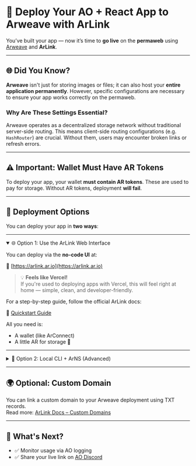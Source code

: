 # 🚀 Deploy Your AO + React App to Arweave with ArLink

You’ve built your app — now it’s time to **go live** on the **permaweb** using [Arweave](https://www.arweave.org) and **ArLink**.

---

## 🌐 Did You Know?

**Arweave** isn't just for storing images or files; it can also host your **entire application permanently**. However, specific configurations are necessary to ensure your app works correctly on the permaweb.

### Why Are These Settings Essential?

Arweave operates as a decentralized storage network without traditional server-side routing. This means client-side routing configurations (e.g. `HashRouter`) are crucial. Without them, users may encounter broken links or refresh errors.

---

## ⚠️ Important: Wallet Must Have AR Tokens

To deploy your app, your wallet **must contain AR tokens**. These are used to pay for storage. Without AR tokens, deployment **will fail**.

---

## 🚀 Deployment Options

You can deploy your app in **two ways**:

---

<details open>
<summary><span class="text-xl font-bold text-secondary">🌐 Option 1: Use the ArLink Web Interface</span></summary>

You can deploy via the **no-code UI** at:

🔗 [https://arlink.ar.io](https://arlink.ar.io)

> 💡 **Feels like Vercel!**  
> If you're used to deploying apps with Vercel, this will feel right at home — simple, clean, and developer-friendly.

For a step-by-step guide, follow the official ArLink docs:

📘 [Quickstart Guide](https://arlink.gitbook.io/arlink-docs/getting-started/quickstart)

All you need is:
- A wallet (like ArConnect)
- A little AR for storage 💸

</details>

---

<details>
<summary><span class="text-xl font-bold text-secondary">🧱 Option 2: Local CLI + ArNS (Advanced)</span></summary>

This method uses **ArNS** (Arweave Name System), a decentralized naming system for Arweave.

🔗 Learn more: [https://ar.io/arns](https://ar.io/arns)

### 🔧 Step 1: Install `permaweb-deploy`
Install globally:

```sh
npm install -g permaweb-deploy
```

### 🔐 Step 2: Setup Wallet for Deployment

1. Open the **Wander Wallet** browser extension  
2. Select **"Accounts"**.  
<img src="/wander-accounts-button.png" alt="wander-accounts-button" style="width: 640px; height: auto;"/>
3. Click which wallet account you want to use to deploy your application.  
4. Click **Export Keyfile**.  
<img src="/wander-export-keyfile.png" alt="wander-export-keyfile" style="width: 640px; height: auto;"/>  
5. Key in your password.  
6. Rename the file to `wallet.json`  
7. Move it into `.secrets/wallet.json`

🚫 **DO NOT COMMIT THIS FILE** — add `.secrets/` to your `.gitignore`

### 📝 Step 3: Copy the Deployment Script

Copy `deploy.sh` into your project under `scripts/`:

<pre><code class="language-sh" title="scripts/deploy.sh" description="Shell script to deploy your dist/ folder to Arweave using ArNS and permaweb-deploy.">
# Check if dist directory exists
if [ ! -d "dist" ]; then
  echo "dist directory does not exist. Please build the project first"
  exit 1
fi

if [ -z "$UNDERNAME" ]; then
  UNDERNAME="arweb"
  echo "UNDERNAME is not set. Setting it to arweb"
fi

DEPLOY_KEY=$(base64 -i ./.secrets/wallet.json) npx permaweb-deploy --ant-process YOUR_ANT_PROCESS --undername $UNDERNAME
</code></pre>

To obtain your ArNS name, visit the ArNS dashboard, which would be the Process ID of the asset. You will need to either rent or buy an ArNS name.  
Update the `--ant-process` value in the script to your ArNS name:

```
--ant-process=YOUR_ANT_PROCESS
```

Update the `--undername` value in the script to your desired ArNS name (this can be anything you choose):

```
--undername=your-name.ar
```

### 🚀 Step 4: Deploy with ArNS

```sh
sh scripts/deploy.sh
```

You’ll get a live URL like:

```
https://your-name.ar
```

</details>

---

## 🌍 Optional: Custom Domain

You can link a custom domain to your Arweave deployment using TXT records.  
Read more: [ArLink Docs – Custom Domains](https://arlink.dev/docs/custom-domains)

---

## 🧭 What's Next?

- ✅ Monitor usage via AO logging  
- ✅ Share your live link on [AO Discord](https://discord.gg/arweave)